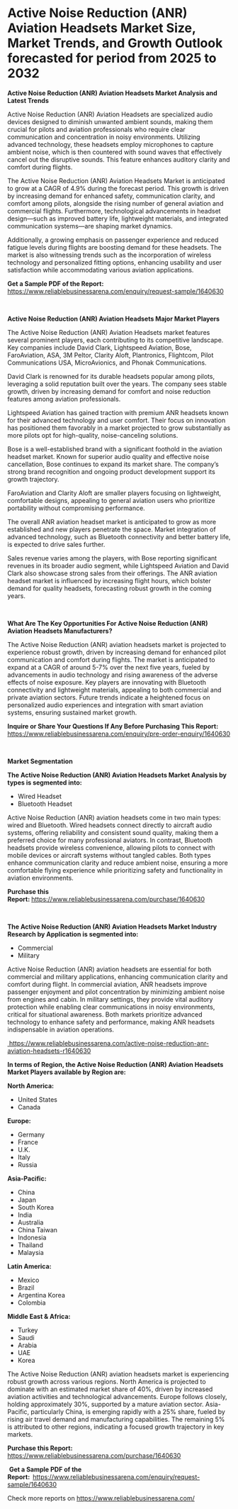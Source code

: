 <p><h1>Active Noise Reduction (ANR) Aviation Headsets Market Size, Market Trends, and Growth Outlook forecasted for period from 2025 to 2032</h1></p><p><strong>Active Noise Reduction (ANR) Aviation Headsets Market Analysis and Latest Trends</strong></p>
<p><p>Active Noise Reduction (ANR) Aviation Headsets are specialized audio devices designed to diminish unwanted ambient sounds, making them crucial for pilots and aviation professionals who require clear communication and concentration in noisy environments. Utilizing advanced technology, these headsets employ microphones to capture ambient noise, which is then countered with sound waves that effectively cancel out the disruptive sounds. This feature enhances auditory clarity and comfort during flights.</p><p>The Active Noise Reduction (ANR) Aviation Headsets Market is anticipated to grow at a CAGR of 4.9% during the forecast period. This growth is driven by increasing demand for enhanced safety, communication clarity, and comfort among pilots, alongside the rising number of general aviation and commercial flights. Furthermore, technological advancements in headset design—such as improved battery life, lightweight materials, and integrated communication systems—are shaping market dynamics. </p><p>Additionally, a growing emphasis on passenger experience and reduced fatigue levels during flights are boosting demand for these headsets. The market is also witnessing trends such as the incorporation of wireless technology and personalized fitting options, enhancing usability and user satisfaction while accommodating various aviation applications.</p></p>
<p><strong>Get a Sample PDF of the Report:&nbsp;</strong> <a href="https://www.reliablebusinessarena.com/enquiry/request-sample/1640630?utm_campaign=3021&utm_medium=2&utm_source=Github&utm_content=ia&utm_term=23032025&utm_id=active-noise-reduction-anr-aviation-headsets">https://www.reliablebusinessarena.com/enquiry/request-sample/1640630</a></p>
<p>&nbsp;</p>
<p><strong>Active Noise Reduction (ANR) Aviation Headsets Major Market Players</strong></p>
<p><p>The Active Noise Reduction (ANR) Aviation Headsets market features several prominent players, each contributing to its competitive landscape. Key companies include David Clark, Lightspeed Aviation, Bose, FaroAviation, ASA, 3M Peltor, Clarity Aloft, Plantronics, Flightcom, Pilot Communications USA, MicroAvionics, and Phonak Communications.</p><p>David Clark is renowned for its durable headsets popular among pilots, leveraging a solid reputation built over the years. The company sees stable growth, driven by increasing demand for comfort and noise reduction features among aviation professionals.</p><p>Lightspeed Aviation has gained traction with premium ANR headsets known for their advanced technology and user comfort. Their focus on innovation has positioned them favorably in a market projected to grow substantially as more pilots opt for high-quality, noise-canceling solutions.</p><p>Bose is a well-established brand with a significant foothold in the aviation headset market. Known for superior audio quality and effective noise cancellation, Bose continues to expand its market share. The company’s strong brand recognition and ongoing product development support its growth trajectory.</p><p>FaroAviation and Clarity Aloft are smaller players focusing on lightweight, comfortable designs, appealing to general aviation users who prioritize portability without compromising performance.</p><p>The overall ANR aviation headset market is anticipated to grow as more established and new players penetrate the space. Market integration of advanced technology, such as Bluetooth connectivity and better battery life, is expected to drive sales further.</p><p>Sales revenue varies among the players, with Bose reporting significant revenues in its broader audio segment, while Lightspeed Aviation and David Clark also showcase strong sales from their offerings. The ANR aviation headset market is influenced by increasing flight hours, which bolster demand for quality headsets, forecasting robust growth in the coming years.</p></p>
<p>&nbsp;</p>
<p><strong>What Are The Key Opportunities For Active Noise Reduction (ANR) Aviation Headsets Manufacturers?</strong></p>
<p><p>The Active Noise Reduction (ANR) aviation headsets market is projected to experience robust growth, driven by increasing demand for enhanced pilot communication and comfort during flights. The market is anticipated to expand at a CAGR of around 5-7% over the next five years, fueled by advancements in audio technology and rising awareness of the adverse effects of noise exposure. Key players are innovating with Bluetooth connectivity and lightweight materials, appealing to both commercial and private aviation sectors. Future trends indicate a heightened focus on personalized audio experiences and integration with smart aviation systems, ensuring sustained market growth.</p></p>
<p><strong>Inquire or Share Your Questions If Any Before Purchasing This Report:</strong> <a href="https://www.reliablebusinessarena.com/enquiry/pre-order-enquiry/1640630?utm_campaign=3021&utm_medium=2&utm_source=Github&utm_content=ia&utm_term=23032025&utm_id=active-noise-reduction-anr-aviation-headsets">https://www.reliablebusinessarena.com/enquiry/pre-order-enquiry/1640630</a></p>
<p>&nbsp;</p>
<p><strong>Market Segmentation</strong></p>
<p><strong>The Active Noise Reduction (ANR) Aviation Headsets Market Analysis by types is segmented into:</strong></p>
<p><ul><li>Wired Headset</li><li>Bluetooth Headset</li></ul></p>
<p><p>Active Noise Reduction (ANR) aviation headsets come in two main types: wired and Bluetooth. Wired headsets connect directly to aircraft audio systems, offering reliability and consistent sound quality, making them a preferred choice for many professional aviators. In contrast, Bluetooth headsets provide wireless convenience, allowing pilots to connect with mobile devices or aircraft systems without tangled cables. Both types enhance communication clarity and reduce ambient noise, ensuring a more comfortable flying experience while prioritizing safety and functionality in aviation environments.</p></p>
<p><strong>Purchase this Report:&nbsp;</strong><a href="https://www.reliablebusinessarena.com/purchase/1640630?utm_campaign=3021&utm_medium=2&utm_source=Github&utm_content=ia&utm_term=23032025&utm_id=active-noise-reduction-anr-aviation-headsets">https://www.reliablebusinessarena.com/purchase/1640630</a></p>
<p>&nbsp;</p>
<p><strong>The Active Noise Reduction (ANR) Aviation Headsets Market Industry Research by Application is segmented into:</strong></p>
<p><ul><li>Commercial</li><li>Military</li></ul></p>
<p><p>Active Noise Reduction (ANR) aviation headsets are essential for both commercial and military applications, enhancing communication clarity and comfort during flight. In commercial aviation, ANR headsets improve passenger enjoyment and pilot concentration by minimizing ambient noise from engines and cabin. In military settings, they provide vital auditory protection while enabling clear communications in noisy environments, critical for situational awareness. Both markets prioritize advanced technology to enhance safety and performance, making ANR headsets indispensable in aviation operations.</p></p>
<p><a href="https://www.reliablebusinessarena.com/active-noise-reduction-anr-aviation-headsets-r1640630?utm_campaign=3021&utm_medium=2&utm_source=Github&utm_content=ia&utm_term=23032025&utm_id=active-noise-reduction-anr-aviation-headsets">&nbsp;https://www.reliablebusinessarena.com/active-noise-reduction-anr-aviation-headsets-r1640630</a></p>
<p><strong>In terms of Region, the Active Noise Reduction (ANR) Aviation Headsets Market Players available by Region are:</strong></p>
<p>
    <p> <strong> North America: </strong>
        <ul>
            <li>United States</li>
            <li>Canada</li>
        </ul>
        </p> 
    <p> <strong> Europe: </strong>
        <ul>
            <li>Germany</li>
            <li>France</li>
            <li>U.K.</li>
            <li>Italy</li>
            <li>Russia</li>
        </ul>
        </p> 
    <p> <strong> Asia-Pacific: </strong>
        <ul>
            <li>China</li>
            <li>Japan</li>
            <li>South Korea</li>
            <li>India</li>
            <li>Australia</li>
            <li>China Taiwan</li>
            <li>Indonesia</li>
            <li>Thailand</li>
            <li>Malaysia</li>
        </ul>
        </p> 
    <p> <strong> Latin America: </strong>
        <ul>
            <li>Mexico</li>
            <li>Brazil</li>
            <li>Argentina Korea</li>
            <li>Colombia</li>
        </ul>
        </p> 
    <p> <strong> Middle East & Africa: </strong>
        <ul>
            <li>Turkey</li>
            <li>Saudi</li>
            <li>Arabia</li>
            <li>UAE</li>
            <li>Korea</li>
        </ul>
    </p>
    </p>
<p><p>The Active Noise Reduction (ANR) aviation headsets market is experiencing robust growth across various regions. North America is projected to dominate with an estimated market share of 40%, driven by increased aviation activities and technological advancements. Europe follows closely, holding approximately 30%, supported by a mature aviation sector. Asia-Pacific, particularly China, is emerging rapidly with a 25% share, fueled by rising air travel demand and manufacturing capabilities. The remaining 5% is attributed to other regions, indicating a focused growth trajectory in key markets.</p></p>
<p><strong>Purchase this Report: </strong><a href="https://www.reliablebusinessarena.com/purchase/1640630?utm_campaign=3021&utm_medium=2&utm_source=Github&utm_content=ia&utm_term=23032025&utm_id=active-noise-reduction-anr-aviation-headsets">https://www.reliablebusinessarena.com/purchase/1640630</a></p>
<p>&nbsp;<strong>Get a Sample PDF of the Report:&nbsp;&nbsp;</strong><a href="https://www.reliablebusinessarena.com/enquiry/request-sample/1640630?utm_campaign=3021&utm_medium=2&utm_source=Github&utm_content=ia&utm_term=23032025&utm_id=active-noise-reduction-anr-aviation-headsets">https://www.reliablebusinessarena.com/enquiry/request-sample/1640630</a></p>
<p><strong></strong></p>
<p>Check more reports on <a href="https://www.reliablebusinessarena.com/?utm_campaign=3021&utm_medium=2&utm_source=Github&utm_content=ia&utm_term=23032025&utm_id=active-noise-reduction-anr-aviation-headsets">https://www.reliablebusinessarena.com/</a></p>